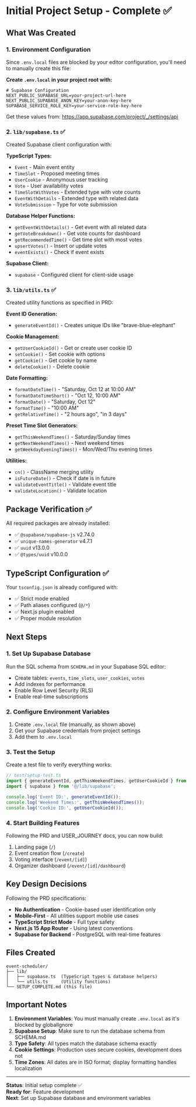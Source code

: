 # Initial Project Setup - Complete ✅

## What Was Created

### 1. Environment Configuration
Since `.env.local` files are blocked by your editor configuration, you'll need to manually create this file:

**Create `.env.local` in your project root with:**
```env
# Supabase Configuration
NEXT_PUBLIC_SUPABASE_URL=your-project-url-here
NEXT_PUBLIC_SUPABASE_ANON_KEY=your-anon-key-here
SUPABASE_SERVICE_ROLE_KEY=your-service-role-key-here
```

Get these values from: https://app.supabase.com/project/_/settings/api

### 2. `lib/supabase.ts` ✅
Created Supabase client configuration with:

**TypeScript Types:**
- `Event` - Main event entity
- `TimeSlot` - Proposed meeting times
- `UserCookie` - Anonymous user tracking
- `Vote` - User availability votes
- `TimeSlotWithVotes` - Extended type with vote counts
- `EventWithDetails` - Extended type with related data
- `VoteSubmission` - Type for vote submission

**Database Helper Functions:**
- `getEventWithDetails()` - Get event with all related data
- `getVoteBreakdown()` - Get vote counts for dashboard
- `getRecommendedTime()` - Get time slot with most votes
- `upsertVotes()` - Insert or update votes
- `eventExists()` - Check if event exists

**Supabase Client:**
- `supabase` - Configured client for client-side usage

### 3. `lib/utils.ts` ✅
Created utility functions as specified in PRD:

**Event ID Generation:**
- `generateEventId()` - Creates unique IDs like "brave-blue-elephant"

**Cookie Management:**
- `getUserCookieId()` - Get or create user cookie ID
- `setCookie()` - Set cookie with options
- `getCookie()` - Get cookie by name
- `deleteCookie()` - Delete cookie

**Date Formatting:**
- `formatDateTime()` - "Saturday, Oct 12 at 10:00 AM"
- `formatDateTimeShort()` - "Oct 12, 10:00 AM"
- `formatDate()` - "Saturday, Oct 12"
- `formatTime()` - "10:00 AM"
- `getRelativeTime()` - "2 hours ago", "in 3 days"

**Preset Time Slot Generators:**
- `getThisWeekendTimes()` - Saturday/Sunday times
- `getNextWeekendTimes()` - Next weekend times
- `getWeekdayEveningTimes()` - Mon/Wed/Thu evening times

**Utilities:**
- `cn()` - ClassName merging utility
- `isFutureDate()` - Check if date is in future
- `validateEventTitle()` - Validate event title
- `validateLocation()` - Validate location

## Package Verification ✅

All required packages are already installed:
- ✅ `@supabase/supabase-js` v2.74.0
- ✅ `unique-names-generator` v4.7.1
- ✅ `uuid` v13.0.0
- ✅ `@types/uuid` v10.0.0

## TypeScript Configuration ✅

Your `tsconfig.json` is already configured with:
- ✅ Strict mode enabled
- ✅ Path aliases configured (`@/*`)
- ✅ Next.js plugin enabled
- ✅ Proper module resolution

## Next Steps

### 1. Set Up Supabase Database
Run the SQL schema from `SCHEMA.md` in your Supabase SQL editor:
- Create tables: `events`, `time_slots`, `user_cookies`, `votes`
- Add indexes for performance
- Enable Row Level Security (RLS)
- Enable real-time subscriptions

### 2. Configure Environment Variables
1. Create `.env.local` file (manually, as shown above)
2. Get your Supabase credentials from project settings
3. Add them to `.env.local`

### 3. Test the Setup
Create a test file to verify everything works:

```typescript
// test/setup-test.ts
import { generateEventId, getThisWeekendTimes, getUserCookieId } from '@/lib/utils';
import { supabase } from '@/lib/supabase';

console.log('Event ID:', generateEventId());
console.log('Weekend Times:', getThisWeekendTimes());
console.log('Cookie ID:', getUserCookieId());
```

### 4. Start Building Features
Following the PRD and USER_JOURNEY docs, you can now build:
1. Landing page (`/`)
2. Event creation flow (`/create`)
3. Voting interface (`/event/[id]`)
4. Organizer dashboard (`/event/[id]/dashboard`)

## Key Design Decisions

Following the PRD specifications:
- **No Authentication** - Cookie-based user identification only
- **Mobile-First** - All utilities support mobile use cases
- **TypeScript Strict Mode** - Full type safety
- **Next.js 15 App Router** - Using latest conventions
- **Supabase for Backend** - PostgreSQL with real-time features

## Files Created
```
event-scheduler/
├── lib/
│   ├── supabase.ts  (TypeScript types & database helpers)
│   └── utils.ts     (Utility functions)
└── SETUP_COMPLETE.md (this file)
```

## Important Notes

1. **Environment Variables**: You must manually create `.env.local` as it's blocked by globalIgnore
2. **Supabase Setup**: Make sure to run the database schema from SCHEMA.md
3. **Type Safety**: All types match the database schema exactly
4. **Cookie Settings**: Production uses secure cookies, development does not
5. **Time Zones**: All dates are in ISO format; display formatting handles localization

---

**Status**: Initial setup complete ✅  
**Ready for**: Feature development  
**Next**: Set up Supabase database and environment variables


